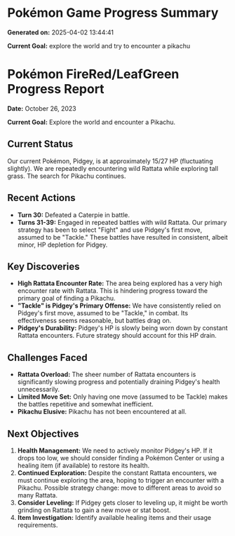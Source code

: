 # Pokémon Game Progress Summary

**Generated on:** 2025-04-02 13:44:41

**Current Goal:** explore the world and try to encounter a pikachu

# Pokémon FireRed/LeafGreen Progress Report

**Date:** October 26, 2023

**Current Goal:** Explore the world and encounter a Pikachu.

## Current Status

Our current Pokémon, Pidgey, is at approximately 15/27 HP (fluctuating slightly). We are repeatedly encountering wild Rattata while exploring tall grass. The search for Pikachu continues.

## Recent Actions

*   **Turn 30:** Defeated a Caterpie in battle.
*   **Turns 31-39:** Engaged in repeated battles with wild Rattata. Our primary strategy has been to select "Fight" and use Pidgey's first move, assumed to be "Tackle." These battles have resulted in consistent, albeit minor, HP depletion for Pidgey.

## Key Discoveries

*   **High Rattata Encounter Rate:** The area being explored has a very high encounter rate with Rattata. This is hindering progress toward the primary goal of finding a Pikachu.
*   **"Tackle" is Pidgey's Primary Offense:** We have consistently relied on Pidgey's first move, assumed to be "Tackle," in combat. Its effectiveness seems reasonable, but battles drag on.
*   **Pidgey's Durability:** Pidgey's HP is slowly being worn down by constant Rattata encounters. Future strategy should account for this HP drain.

## Challenges Faced

*   **Rattata Overload:** The sheer number of Rattata encounters is significantly slowing progress and potentially draining Pidgey's health unnecessarily.
*   **Limited Move Set:** Only having one move (assumed to be Tackle) makes the battles repetitive and somewhat inefficient.
*   **Pikachu Elusive:** Pikachu has not been encountered at all.

## Next Objectives

1.  **Health Management:** We need to actively monitor Pidgey's HP. If it drops too low, we should consider finding a Pokémon Center or using a healing item (if available) to restore its health.
2.  **Continued Exploration:** Despite the constant Rattata encounters, we must continue exploring the area, hoping to trigger an encounter with a Pikachu. Possible strategy change: move to different areas to avoid so many Rattata.
3.  **Consider Leveling:** If Pidgey gets closer to leveling up, it might be worth grinding on Rattata to gain a new move or stat boost.
4.  **Item Investigation:** Identify available healing items and their usage requirements.
